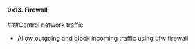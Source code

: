 #### 0x13. Firewall

###Control network traffic
- Allow outgoing and block incoming traffic using ufw firewall
